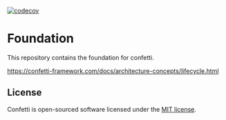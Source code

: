 [![codecov](https://codecov.io/gh/confetti-framework/foundation/branch/main/graph/badge.svg?token=S8S1H6D2SA)](https://codecov.io/gh/confetti-framework/foundation)

# Foundation

This repository contains the foundation for confetti.

https://confetti-framework.com/docs/architecture-concepts/lifecycle.html

## License

Confetti is open-sourced software licensed under the [MIT license](https://opensource.org/licenses/MIT).
